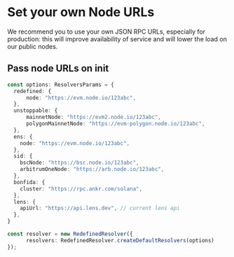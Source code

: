 # Set your own Node URLs

We recommend you to use your own JSON RPC URLs, especially for production: this will improve availability of service and will lower the load on our public nodes.

## Pass node URLs on init

```typescript
const options: ResolversParams = {
  redefined: {
      node: "https://evm.node.io/123abc",
  },
  unstoppable: {
      mainnetNode: "https://evm2.node.io/123abc",
      polygonMainnetNode: "https://evm-polygon.node.io/123abc",
  },
  ens: {
    node: "https://evm.node.io/123abc",
  },
  sid: {
    bscNode: "https://bsc.node.io/123abc",
    arbitrumOneNode: "https://arb.node.io/123abc",
  },
  bonfida: {
    cluster: "https://rpc.ankr.com/solana",
  },
  lens: {
    apiUrl: "https://api.lens.dev", // current lens api
  },
}

const resolver = new RedefinedResolver({
      resolvers: RedefinedResolver.createDefaultResolvers(options)
});
```
